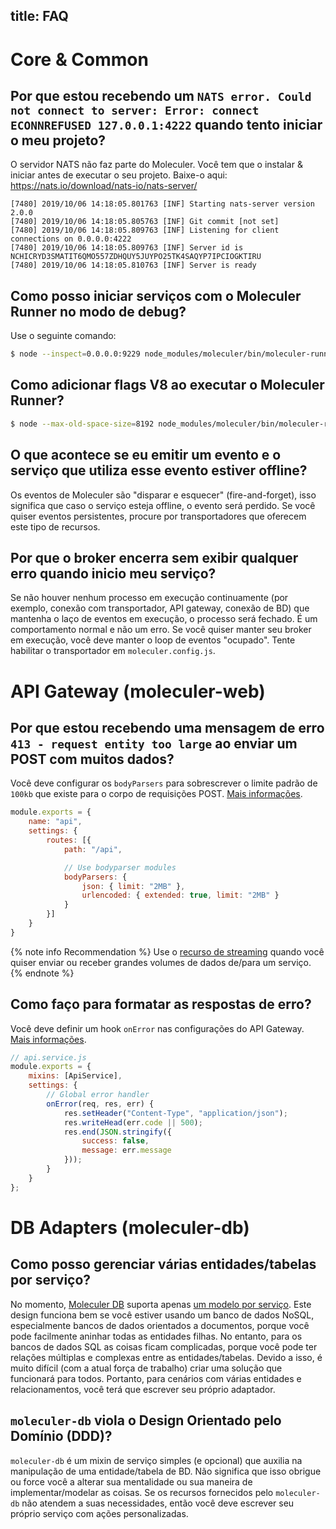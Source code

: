 title: FAQ
---

# Core & Common

## Por que estou recebendo um `NATS error. Could not connect to server: Error: connect ECONNREFUSED 127.0.0.1:4222` quando tento iniciar o meu projeto?
O servidor NATS não faz parte do Moleculer. Você tem que o instalar & iniciar antes de executar o seu projeto. Baixe-o aqui: https://nats.io/download/nats-io/nats-server/
```
[7480] 2019/10/06 14:18:05.801763 [INF] Starting nats-server version 2.0.0
[7480] 2019/10/06 14:18:05.805763 [INF] Git commit [not set]
[7480] 2019/10/06 14:18:05.809763 [INF] Listening for client connections on 0.0.0.0:4222
[7480] 2019/10/06 14:18:05.809763 [INF] Server id is NCHICRYD3SMATIT6QMO557ZDHQUY5JUYPO25TK4SAQYP7IPCIOGKTIRU
[7480] 2019/10/06 14:18:05.810763 [INF] Server is ready
```

## Como posso iniciar serviços com o Moleculer Runner no modo de debug?
Use o seguinte comando:
```bash
$ node --inspect=0.0.0.0:9229 node_modules/moleculer/bin/moleculer-runner services
```

## Como adicionar flags V8 ao executar o Moleculer Runner?
```bash
$ node --max-old-space-size=8192 node_modules/moleculer/bin/moleculer-runner services
```

## O que acontece se eu emitir um evento e o serviço que utiliza esse evento estiver offline?
Os eventos de Moleculer são "disparar e esquecer" (fire-and-forget), isso significa que caso o serviço esteja offline, o evento será perdido. Se você quiser eventos persistentes, procure por transportadores que oferecem este tipo de recursos.

## Por que o broker encerra sem exibir qualquer erro quando inicio meu serviço?
Se não houver nenhum processo em execução continuamente (por exemplo, conexão com transportador, API gateway, conexão de BD) que mantenha o laço de eventos em execução, o processo será fechado. É um comportamento normal e não um erro. Se você quiser manter seu broker em execução, você deve manter o loop de eventos "ocupado". Tente habilitar o transportador em `moleculer.config.js`.

# API Gateway (moleculer-web)

## Por que estou recebendo uma mensagem de erro `413 - request entity too large` ao enviar um POST com muitos dados?
Você deve configurar os `bodyParsers` para sobrescrever o limite padrão de `100kb` que existe para o corpo de requisições POST. [Mais informações](https://github.com/expressjs/body-parser#limit).

```js
module.exports = {
    name: "api",
    settings: {
        routes: [{
            path: "/api",

            // Use bodyparser modules
            bodyParsers: {
                json: { limit: "2MB" },
                urlencoded: { extended: true, limit: "2MB" }
            }
        }]
    }
}
```

{% note info Recommendation %}
Use o [recurso de streaming](https://moleculer.services/docs/0.13/actions.html#Streaming) quando você quiser enviar ou receber grandes volumes de dados de/para um serviço.
{% endnote %}

## Como faço para formatar as respostas de erro?
Você deve definir um hook `onError` nas configurações do API Gateway. [Mais informações](https://moleculer.services/docs/0.13/moleculer-web.html#Error-handlers).

```js
// api.service.js
module.exports = {
    mixins: [ApiService],
    settings: {
        // Global error handler
        onError(req, res, err) {
            res.setHeader("Content-Type", "application/json");
            res.writeHead(err.code || 500);
            res.end(JSON.stringify({
                success: false,
                message: err.message
            }));
        }       
    }
};
```

# DB Adapters (moleculer-db)
## Como posso gerenciar várias entidades/tabelas por serviço?
No momento, [Moleculer DB](moleculer-db.html) suporta apenas [um modelo por serviço](https://microservices.io/patterns/data/database-per-service.html). Este design funciona bem se você estiver usando um banco de dados NoSQL, especialmente bancos de dados orientados a documentos, porque você pode facilmente aninhar todas as entidades filhas. No entanto, para os bancos de dados SQL as coisas ficam complicadas, porque você pode ter relações múltiplas e complexas entre as entidades/tabelas. Devido a isso, é muito difícil (com a atual força de trabalho) criar uma solução que funcionará para todos. Portanto, para cenários com várias entidades e relacionamentos, você terá que escrever seu próprio adaptador.


## `moleculer-db` viola o Design Orientado pelo Domínio (DDD)?
`moleculer-db` é um mixin de serviço simples (e opcional) que auxilia na manipulação de uma entidade/tabela de BD. Não significa que isso obrigue ou force você a alterar sua mentalidade ou sua maneira de implementar/modelar as coisas. Se os recursos fornecidos pelo `moleculer-db` não atendem a suas necessidades, então você deve escrever seu próprio serviço com ações personalizadas.

